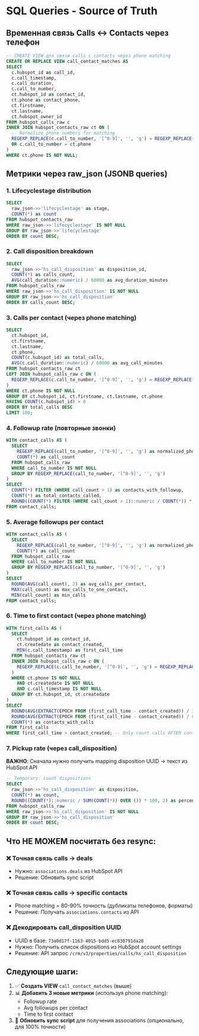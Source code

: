 # SQL Queries - Source of Truth

## Временная связь Calls ↔ Contacts через телефон

```sql
-- CREATE VIEW для связи calls с contacts через phone matching
CREATE OR REPLACE VIEW call_contact_matches AS
SELECT
  c.hubspot_id as call_id,
  c.call_timestamp,
  c.call_duration,
  c.call_to_number,
  ct.hubspot_id as contact_id,
  ct.phone as contact_phone,
  ct.firstname,
  ct.lastname,
  ct.hubspot_owner_id
FROM hubspot_calls_raw c
INNER JOIN hubspot_contacts_raw ct ON (
  -- Normalize phone numbers for matching
  REGEXP_REPLACE(c.call_to_number, '[^0-9]', '', 'g') = REGEXP_REPLACE(ct.phone, '[^0-9]', '', 'g')
  OR c.call_to_number = ct.phone
)
WHERE ct.phone IS NOT NULL;
```

## Метрики через raw_json (JSONB queries)

### 1. Lifecyclestage distribution
```sql
SELECT
  raw_json->>'lifecyclestage' as stage,
  COUNT(*) as count
FROM hubspot_contacts_raw
WHERE raw_json->>'lifecyclestage' IS NOT NULL
GROUP BY raw_json->>'lifecyclestage'
ORDER BY count DESC;
```

### 2. Call disposition breakdown
```sql
SELECT
  raw_json->>'hs_call_disposition' as disposition_id,
  COUNT(*) as calls_count,
  AVG(call_duration::numeric) / 60000 as avg_duration_minutes
FROM hubspot_calls_raw
WHERE raw_json->>'hs_call_disposition' IS NOT NULL
GROUP BY raw_json->>'hs_call_disposition'
ORDER BY calls_count DESC;
```

### 3. Calls per contact (через phone matching)
```sql
SELECT
  ct.hubspot_id,
  ct.firstname,
  ct.lastname,
  ct.phone,
  COUNT(c.hubspot_id) as total_calls,
  AVG(c.call_duration::numeric) / 60000 as avg_call_minutes
FROM hubspot_contacts_raw ct
LEFT JOIN hubspot_calls_raw c ON (
  REGEXP_REPLACE(c.call_to_number, '[^0-9]', '', 'g') = REGEXP_REPLACE(ct.phone, '[^0-9]', '', 'g')
)
WHERE ct.phone IS NOT NULL
GROUP BY ct.hubspot_id, ct.firstname, ct.lastname, ct.phone
HAVING COUNT(c.hubspot_id) > 0
ORDER BY total_calls DESC
LIMIT 100;
```

### 4. Followup rate (повторные звонки)
```sql
WITH contact_calls AS (
  SELECT
    REGEXP_REPLACE(call_to_number, '[^0-9]', '', 'g') as normalized_phone,
    COUNT(*) as call_count
  FROM hubspot_calls_raw
  WHERE call_to_number IS NOT NULL
  GROUP BY REGEXP_REPLACE(call_to_number, '[^0-9]', '', 'g')
)
SELECT
  COUNT(*) FILTER (WHERE call_count > 1) as contacts_with_followup,
  COUNT(*) as total_contacts_called,
  ROUND((COUNT(*) FILTER (WHERE call_count > 1)::numeric / COUNT(*)) * 100, 2) as followup_rate
FROM contact_calls;
```

### 5. Average followups per contact
```sql
WITH contact_calls AS (
  SELECT
    REGEXP_REPLACE(call_to_number, '[^0-9]', '', 'g') as normalized_phone,
    COUNT(*) as call_count
  FROM hubspot_calls_raw
  WHERE call_to_number IS NOT NULL
  GROUP BY REGEXP_REPLACE(call_to_number, '[^0-9]', '', 'g')
)
SELECT
  ROUND(AVG(call_count), 2) as avg_calls_per_contact,
  MAX(call_count) as max_calls_to_one_contact,
  MIN(call_count) as min_calls
FROM contact_calls;
```

### 6. Time to first contact (через phone matching)
```sql
WITH first_calls AS (
  SELECT
    ct.hubspot_id as contact_id,
    ct.createdate as contact_created,
    MIN(c.call_timestamp) as first_call_time
  FROM hubspot_contacts_raw ct
  INNER JOIN hubspot_calls_raw c ON (
    REGEXP_REPLACE(c.call_to_number, '[^0-9]', '', 'g') = REGEXP_REPLACE(ct.phone, '[^0-9]', '', 'g')
  )
  WHERE ct.phone IS NOT NULL
    AND ct.createdate IS NOT NULL
    AND c.call_timestamp IS NOT NULL
  GROUP BY ct.hubspot_id, ct.createdate
)
SELECT
  ROUND(AVG(EXTRACT(EPOCH FROM (first_call_time - contact_created)) / 3600), 2) as avg_hours_to_first_contact,
  ROUND(AVG(EXTRACT(EPOCH FROM (first_call_time - contact_created)) / 86400), 2) as avg_days_to_first_contact,
  COUNT(*) as contacts_with_calls
FROM first_calls
WHERE first_call_time > contact_created; -- Only count calls AFTER contact creation
```

### 7. Pickup rate (через call_disposition)
**ВАЖНО**: Сначала нужно получить mapping disposition UUID → текст из HubSpot API

```sql
-- Temporary: count dispositions
SELECT
  raw_json->>'hs_call_disposition' as disposition,
  COUNT(*) as count,
  ROUND((COUNT(*)::numeric / SUM(COUNT(*)) OVER ()) * 100, 2) as percentage
FROM hubspot_calls_raw
WHERE raw_json->>'hs_call_disposition' IS NOT NULL
GROUP BY raw_json->>'hs_call_disposition'
ORDER BY count DESC;
```

## Что НЕ МОЖЕМ посчитать без resync:

### ❌ Точная связь calls → deals
- Нужно: `associations.deals` из HubSpot API
- Решение: Обновить sync script

### ❌ Точная связь calls → specific contacts
- Phone matching = 80-90% точность (дубликаты телефонов, форматы)
- Решение: Получать `associations.contacts` из API

### ❌ Декодировать call_disposition UUID
- UUID в базе: `73a0d17f-1163-4015-bdd5-ec830791da20`
- Нужно: Получить список dispositions из HubSpot account settings
- Решение: API запрос `/crm/v3/properties/calls/hs_call_disposition`

## Следующие шаги:

1. ✅ **Создать VIEW** `call_contact_matches` (выше)
2. 📊 **Добавить 3 новые метрики** (используя phone matching):
   - Followup rate
   - Avg followups per contact
   - Time to first contact
3. 🔧 **Обновить sync script** для получения associations (опционально, для 100% точности)
